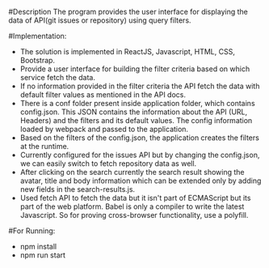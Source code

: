 #Description
 The program provides the user interface for displaying the data of API(git issues or repository) using query filters.

#Implementation:
- The solution is implemented in ReactJS, Javascript, HTML, CSS, Bootstrap.
- Provide a user interface for building the filter criteria based on which service fetch the data.
- If no information provided in the filter criteria the API fetch the data with default filter values as mentioned in the API docs.
- There is a conf folder present inside application folder, which contains config.json.
  This JSON contains the information about the API (URL, Headers) and the filters and its default values.
  The config information loaded by webpack and passed to the application.
- Based on the filters of the config.json, the application creates the filters at the runtime.
- Currently configured for the issues API but by changing the config.json, we can easily switch to fetch repository data as well.
- After clicking on the search currently the search result showing the avatar, title and body information which can be extended only by adding new fields in the search-results.js.
- Used fetch API to fetch the data but it isn't part of ECMAScript but its part of the web platform.
  Babel is only a compiler to write the latest Javascript. So for proving cross-browser functionality, use a polyfill. 

#For Running:
- npm install
- npm run start